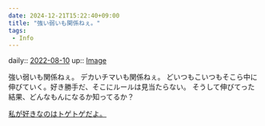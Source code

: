 ```yaml
---
date: 2024-12-21T15:22:40+09:00
title: "強い弱いも関係ねぇ。"
tags:
 - Info
---
```


daily:: [2022-08-10](Daily_Note/2022-08-10.md)
up:: [Image](../Bar/Novel/Topics/Image.md)

強い弱いも関係ねぇ。
デカいチマいも関係ねぇ。
どいつもこいつもそこら中に伸びていく。好き勝手だ、そこにルールは見当たらない。
そうして伸びてった結果、どんなもんになるか知ってるか？

[私が好きなのはトゲトゲだよ。](私が好きなのはトゲトゲだよ。.md)